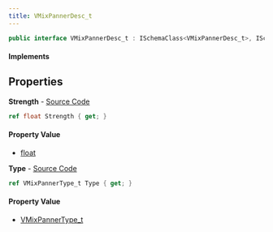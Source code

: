```yaml
---
title: VMixPannerDesc_t
---
```


```csharp
public interface VMixPannerDesc_t : ISchemaClass<VMixPannerDesc_t>, ISchemaField, ISchemaClass, INativeHandle
```

#### Implements

## Properties

**Strength** - [Source Code](https://github.com/swiftly-solution/swiftlys2/blob/main/managed/src/SwiftlyS2.Generated/Schemas/Interfaces/VMixPannerDesc_t.cs#L18)

```csharp
ref float Strength { get; }
```

#### Property Value

- [float](https://learn.microsoft.com/dotnet/api/system.single)

**Type** - [Source Code](https://github.com/swiftly-solution/swiftlys2/blob/main/managed/src/SwiftlyS2.Generated/Schemas/Interfaces/VMixPannerDesc_t.cs#L16)

```csharp
ref VMixPannerType_t Type { get; }
```

#### Property Value

- [VMixPannerType_t](/docs/api/shared/schemadefinitions/vmixpannertype_t)


